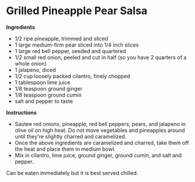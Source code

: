 Grilled Pineapple Pear Salsa
============================

__Ingredients__
* 1/2 ripe pineapple, trimmed and sliced
* 1 large medium-firm pear sliced into 1/4 inch slices
* 1 large red bell pepper, seeded and quartered
* 1/2 small red onion, peeled and cut in half (so you have 2 quarters of a whole onion)
* 1 jalapeno, diced
* 1/2 cup loosely packed cilantro, finely chopped
* 1 tablespoon lime juice
* 1/8 teaspoon ground ginger
* 1/8 teaspoon ground cumin
* salt and pepper to taste

__Instructions__
* Sautee red onions, pineapple, red bell peppers, pears, and jalapeno in olive oil on high heat. Do not move vegetables and pineapples around until they're slightly charred and caramelized.
* Once the above ingredients are caramelized and charred, take them off the heat and place them in medium bowl.
* Mix in cilantro, lime juice, ground ginger, ground cumin, and salt and pepper.

Can be eaten immediately but it is best served chilled.
